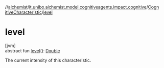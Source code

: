 //[alchemist](../../../index.md)/[it.unibo.alchemist.model.cognitiveagents.impact.cognitive](../index.md)/[CognitiveCharacteristic](index.md)/[level](level.md)

# level

[jvm]\
abstract fun [level](level.md)(): [Double](https://kotlinlang.org/api/latest/jvm/stdlib/kotlin/-double/index.html)

The current intensity of this characteristic.
